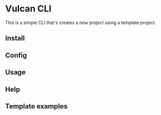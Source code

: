 # Vulcan CLI

This is a simple CLI that's creates a new project using a template project.

## Install

## Config

## Usage

## Help

## Template examples
